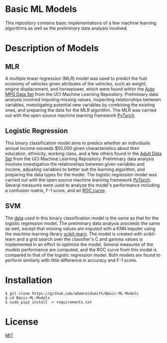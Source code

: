 # Basic ML Models
This repository contains basic implementations of a few machine learning algorithms as well as the preliminary data analysis involved.

# Description of Models

## MLR
A multiple linear regression (MLR) model was used to predict the fuel economy of vehicles given attributes of the vehicles, such as weight, engine displacement, and horsepower, which were found within the [Auto MPG Data Set](http://archive.ics.uci.edu/ml/datasets/Auto+MPG) from the UCI Machine Learning Repository.  Preliminary data analysis involved imputing missing values, inspecting relationships between variables, investigating potential new variables by combining the existing ones, and preparing the data for the MLR algorithm.  The MLR was carried out with the open source machine learning framework [PyTorch](https://pytorch.org).

## Logistic Regression
This binary classification model aims to predics whether an individuals annual income exceeds $50,000 given characteristics about their education, ethnicity, working class, and a few others found in the [Adult Data Set](https://archive.ics.uci.edu/ml/datasets/adult) from the UCI Machine Learning Repository.  Preliminary data analysis involves investigation the relationships between given variables and income, adjusting variables to better suit the learning algorithm, and preparing the data types for the model.  The logistic regression model was carried out with the open source machine learning framework [PyTorch](https://pytorch.org).  Several measures were used to analyze the model's performance including a confusion matrix, F-1 score, and an [ROC curve](https://en.wikipedia.org/wiki/Receiver_operating_characteristic).

## SVM
The [data](https://archive.ics.uci.edu/ml/datasets/adult) used in this binary classification model is the same as that for the logistic regression model.  The preliminary data analysis proceeds the same as well, except that missing values are imputed with a KNN imputer using the machine learning library [scikit-learn](https://scikit-learn.org/stable/).  The model is created with scikit-learn and a grid search over the classifier's C and gamma values is implemented in an effort to optimize the model.  Several measures of the models performance are computed, and the ROC curve from this model is compared to that of the logistic regression model.  Both models are found to perform similarly with little difference in accuracy and F-1 score.

# Installation
    $ git clone https://github.com/adamreidsmith/Basic-ML-Models
    $ cd Basic-ML-Models
    $ sudo pip3 install -r requirements.txt

# License
[MIT](/LICENSE)